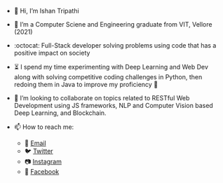 - 👋 Hi, I’m Ishan Tripathi

- 🌱 I’m a Computer Sciene and Engineering graduate from VIT, Vellore (2021)

- :octocat: Full-Stack developer solving problems using code that has a positive impact on society

- :hourglass_flowing_sand: I spend my time experimenting with Deep Learning and Web Dev along with solving competitive coding challenges in Python, then redoing them in Java to improve my proficiency :information_desk_person:

- 💞️ I’m looking to collaborate on topics related to RESTful Web Development using JS frameworks, NLP and Computer Vision based Deep Learning, and Blockchain.

- 📫 How to reach me:
   - :email: [Email](mailto:iamishantripathi@outlook.com)
   - :bird: [Twitter](https://twitter.com/Ishan__Tripathi)
   - :camera: [Instagram](https://instagram.com/tripathi_ishan)
   - :blue_book: [Facebook](https://www.facebook.com/iamIshanTripathi)

<!---
brondibur/brondibur is a ✨ special ✨ repository because its `README.md` (this file) appears on your GitHub profile.
You can click the Preview link to take a look at your changes.
--->
